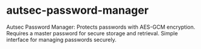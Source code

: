 # autsec-password-manager
Autsec Password Manager: Protects passwords with AES-GCM encryption. Requires a master password for secure storage and retrieval. Simple interface for managing passwords securely.
